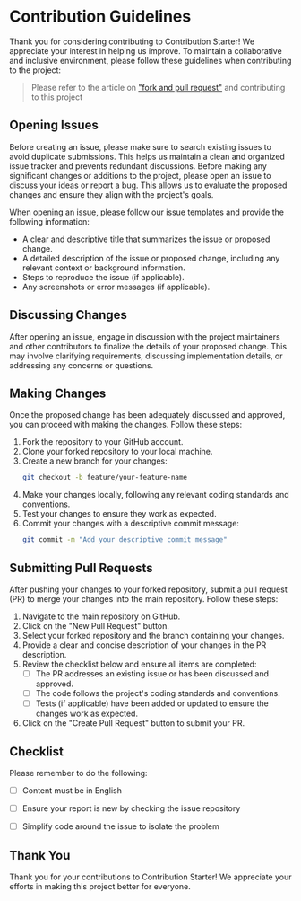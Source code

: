 # Contribution Guidelines

Thank you for considering contributing to Contribution Starter! We appreciate your interest in helping us improve. To maintain a collaborative and inclusive environment, please follow these guidelines when contributing to the project:

> Please refer to the article on ["fork and pull request"](https://docs.github.com/en/get-started/quickstart/contributing-to-projects) and contributing to this project

## Opening Issues

Before creating an issue, please make sure to search existing issues to avoid duplicate submissions. This helps us maintain a clean and organized issue tracker and prevents redundant discussions. Before making any significant changes or additions to the project, please open an issue to discuss your ideas or report a bug. This allows us to evaluate the proposed changes and ensure they align with the project's goals.

When opening an issue, please follow our issue templates and provide the following information:

- A clear and descriptive title that summarizes the issue or proposed change.
- A detailed description of the issue or proposed change, including any relevant context or background information.
- Steps to reproduce the issue (if applicable).
- Any screenshots or error messages (if applicable).


## Discussing Changes

After opening an issue, engage in discussion with the project maintainers and other contributors to finalize the details of your proposed change. This may involve clarifying requirements, discussing implementation details, or addressing any concerns or questions.

## Making Changes

Once the proposed change has been adequately discussed and approved, you can proceed with making the changes. Follow these steps:

1. Fork the repository to your GitHub account.
2. Clone your forked repository to your local machine.
3. Create a new branch for your changes:
   ```bash
   git checkout -b feature/your-feature-name
   ```
4. Make your changes locally, following any relevant coding standards and conventions.
5. Test your changes to ensure they work as expected.
6. Commit your changes with a descriptive commit message:
    ```bash
    git commit -m "Add your descriptive commit message"
    ```

## Submitting Pull Requests

After pushing your changes to your forked repository, submit a pull request (PR) to merge your changes into the main repository. Follow these steps:

1. Navigate to the main repository on GitHub.
2. Click on the "New Pull Request" button.
3. Select your forked repository and the branch containing your changes.
4. Provide a clear and concise description of your changes in the PR description.
5. Review the checklist below and ensure all items are completed:
    * [ ] The PR addresses an existing issue or has been discussed and approved.
    * [ ] The code follows the project's coding standards and conventions.
    * [ ] Tests (if applicable) have been added or updated to ensure the changes work as expected.
6. Click on the "Create Pull Request" button to submit your PR.

## Checklist

Please remember to do the following:

* [ ] Content must be in English
* [ ] Ensure your report is new by checking the issue repository
* [ ] Simplify code around the issue to isolate the problem


## Thank You

Thank you for your contributions to Contribution Starter! We appreciate your efforts in making this project better for everyone.
